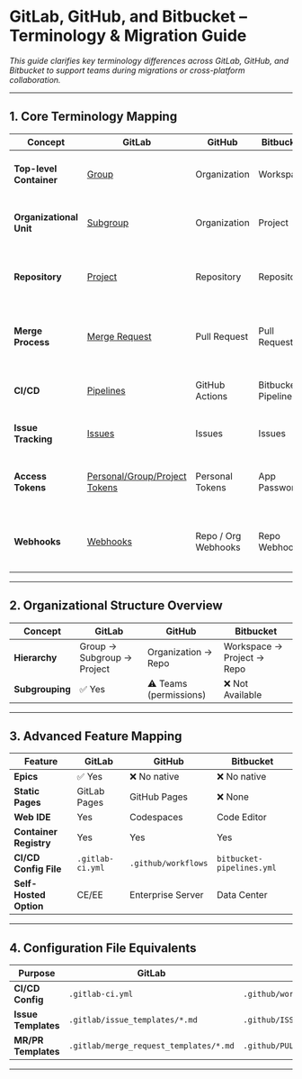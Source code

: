 # GitLab, GitHub, and Bitbucket – Terminology & Migration Guide

*This guide clarifies key terminology differences across GitLab, GitHub, and Bitbucket to support teams during migrations or cross-platform collaboration.*

---

## 1. Core Terminology Mapping

| **Concept**           | **GitLab**                                                           | **GitHub**        | **Bitbucket**     | **Notes**                                        |
|-----------------------|----------------------------------------------------------------------|-------------------|-------------------|--------------------------------------------------|
| **Top-level Container**| [Group](https://docs.gitlab.com/user/group/)                         | Organization      | Workspace         | Workspace ≈ Organization ≈ Group                 |
| **Organizational Unit**| [Subgroup](https://docs.gitlab.com/user/group/subgroups/)             | Organization      | Project           | Bitbucket *Project* ≈ GitLab *Group*             |
| **Repository**        | [Project](https://docs.gitlab.com/user/project/)                      | Repository        | Repository        | GitLab *Project* = Repo + CI/CD + Issues, etc.   |
| **Merge Process**     | [Merge Request](https://docs.gitlab.com/user/project/merge_requests/)  | Pull Request      | Pull Request      | Same function, different name in GitLab          |
| **CI/CD**             | [Pipelines](https://docs.gitlab.com/ci/pipelines/)                    | GitHub Actions    | Bitbucket Pipelines| YAML-based, but syntax varies                    |
| **Issue Tracking**    | [Issues](https://docs.gitlab.com/user/project/issues/)                 | Issues            | Issues            | Consistent across platforms                      |
| **Access Tokens**     | [Personal/Group/Project Tokens](https://docs.gitlab.com/security/tokens/)| Personal Tokens | App Passwords     | GitLab offers more granular token scopes         |
| **Webhooks**          | [Webhooks](https://docs.gitlab.com/user/project/integrations/webhooks/)| Repo / Org Webhooks| Repo Webhooks    | GitLab & GitHub offer broader webhook levels     |


---

## 2. Organizational Structure Overview

| **Concept**         | **GitLab**              | **GitHub**             | **Bitbucket**               |
|---------------------|-------------------------|------------------------|-----------------------------|
| **Hierarchy**        | Group → Subgroup → Project | Organization → Repo  | Workspace → Project → Repo  |
| **Subgrouping**      | ✅ Yes                  | ⚠️ Teams (permissions) | ❌ Not Available             |

---

## 3. Advanced Feature Mapping

| Feature              | GitLab        | GitHub        | Bitbucket     |
|----------------------|---------------|---------------|---------------|
| **Epics**            | ✅ Yes        | ❌ No native  | ❌ No native  |
| **Static Pages**     | GitLab Pages  | GitHub Pages  | ❌ None       |
| **Web IDE**          | Yes           | Codespaces    | Code Editor   |
| **Container Registry**| Yes          | Yes           | Yes           |
| **CI/CD Config File**| `.gitlab-ci.yml` | `.github/workflows` | `bitbucket-pipelines.yml` |
| **Self-Hosted Option**| CE/EE        | Enterprise Server | Data Center  |

---

## 4. Configuration File Equivalents

| Purpose           | GitLab                   | GitHub                   | Bitbucket               |
|-------------------|--------------------------|--------------------------|-------------------------|
| **CI/CD Config**  | `.gitlab-ci.yml`         | `.github/workflows/*.yml`| `bitbucket-pipelines.yml`|
| **Issue Templates**| `.gitlab/issue_templates/*.md` | `.github/ISSUE_TEMPLATE/*.md` | No standard path     |
| **MR/PR Templates**| `.gitlab/merge_request_templates/*.md` | `.github/PULL_REQUEST_TEMPLATE.md` | No standard path  |

---
